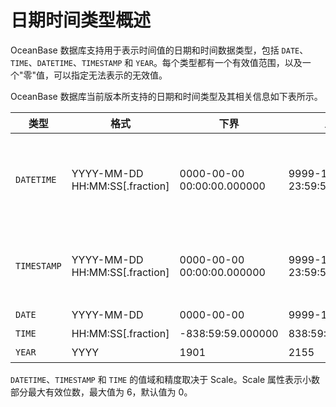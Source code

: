 日期时间类型概述 
=============================

OceanBase 数据库支持用于表示时间值的日期和时间数据类型，包括 `DATE`、`TIME`、`DATETIME`、`TIMESTAMP` 和 `YEAR`。每个类型都有一个有效值范围，以及一个"零"值，可以指定无法表示的无效值。

OceanBase 数据库当前版本所支持的日期和时间类型及其相关信息如下表所示。


|     类型      |                格式                |             下界             |             上界             |     含义      |
|-------------|----------------------------------|----------------------------|----------------------------|-------------|
| `DATETIME`  | YYYY-MM-DD HH:MM:SS\[.fraction\] | 0000-00-00 00:00:00.000000 | 9999-12-31 23:59:59.999999 | 日期时间（不考虑时区） |
| `TIMESTAMP` | YYYY-MM-DD HH:MM:SS\[.fraction\] | 0000-00-00 00:00:00.000000 | 9999-12-31 23:59:59.999999 | 日期时间（考虑时区）  |
| `DATE`      | YYYY-MM-DD                       | 0000-00-00                 | 9999-12-31                 | 日期          |
| `TIME`      | HH:MM:SS\[.fraction\]            | -838:59:59.000000          | 838:59:59.000000           | 时间          |
| `YEAR`      | YYYY                             | 1901                       | 2155                       | 年份          |



`DATETIME`、`TIMESTAMP` 和 `TIME` 的值域和精度取决于 Scale。Scale 属性表示小数部分最大有效位数，最大值为 6，默认值为 0。
